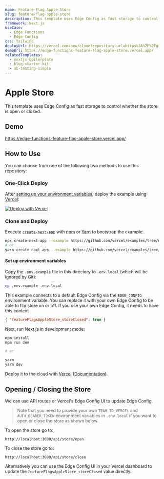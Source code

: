 ```yaml
---
name: Feature Flag Apple Store
slug: feature-flag-apple-store
description: This template uses Edge Config as fast storage to control whether an store is open or closed.
framework: Next.js
useCase:
  - Edge Functions
  - Edge Config
css: Tailwind
deployUrl: https://vercel.com/new/clone?repository-url=https%3A%2F%2Fgithub.com%2Fvercel%2Fexamples%2Ftree%2Fmain%2Fedge-functions%2Ffeature-flag-apple-store&project-name=feature-flag-apple-store&repo-name=feature-flag-apple-store
demoUrl: https://edge-functions-feature-flag-apple-store.vercel.app/
relatedTemplates:
  - nextjs-boilerplate
  - blog-starter-kit
  - ab-testing-simple
---
```


# Apple Store

This template uses Edge Config as fast storage to control whether the store is open or closed.

## Demo

https://edge-functions-feature-flag-apple-store.vercel.app/

## How to Use

You can choose from one of the following two methods to use this repository:

### One-Click Deploy

After [setting up your environment variables](#set-up-environment-variables), deploy the example using [Vercel](https://vercel.com?utm_source=github&utm_medium=readme&utm_campaign=vercel-examples):

[![Deploy with Vercel](https://vercel.com/button)](https://vercel.com/new/clone?repository-url=https%3A%2F%2Fgithub.com%2Fvercel%2Fexamples%2Ftree%2Fmain%2Fedge-functions%2Ffeature-flag-apple-store&project-name=feature-flag-apple-store&repo-name=feature-flag-apple-store)

### Clone and Deploy

Execute [`create-next-app`](https://github.com/vercel/next.js/tree/canary/packages/create-next-app) with [npm](https://docs.npmjs.com/cli/init) or [Yarn](https://yarnpkg.com/lang/en/docs/cli/create/) to bootstrap the example:

```bash
npx create-next-app --example https://github.com/vercel/examples/tree/main/edge-functions/feature-flag-apple-store
# or
yarn create next-app --example https://github.com/vercel/examples/tree/main/edge-functions/feature-flag-apple-store
```

#### Set up environment variables

Copy the `.env.example` file in this directory to `.env.local` (which will be ignored by Git):

```bash
cp .env.example .env.local
```

This example connects to a default Edge Config via the `EDGE_CONFIG` environment variable. You can replace it with your own Edge Config to be able to flip store on or off. If you use your own Edge Config, it needs to have this content

```json
{ "featureFlagsAppleStore_storeClosed": true }
```

Next, run Next.js in development mode:

```bash
npm install
npm run dev

# or

yarn
yarn dev
```

Deploy it to the cloud with [Vercel](https://vercel.com/new?utm_source=github&utm_medium=readme&utm_campaign=edge-middleware-eap) ([Documentation](https://nextjs.org/docs/deployment)).

## Opening / Closing the Store

We can use API routes or Vercel's Edge Config UI to update Edge Config.

> Note that you need to provide your own `TEAM_ID_VERCEL` and `AUTH_BEARER_TOKEN` environment variables in `.env.local` if you want to open or close the store as shown below.

To open the store go to:

```
http://localhost:3000/api/store/open
```

To close the store go to:

```
http://localhost:3000/api/store/close
```

Alternatively you can use the Edge Config UI in your Vercel dashboard to update the `featureFlagsAppleStore_storeClosed` value directly.
